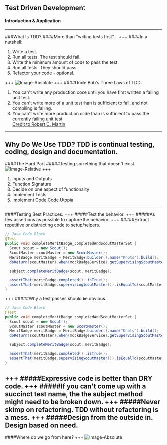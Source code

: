## Test Driven Development
#### Introduction & Application
---
###What Is TDD?
####More than "writing tests first"...
+++
####In a nutshell:
  1. Write a test.
  2. Run all tests. The test should fail.
  3. Write the minimum amount of code to pass the test.
  4. Run all tests. They should pass.
  5. Refactor your code - optional.
  
+++
![Image-Absolute](https://s3.amazonaws.com/media-p.slid.es/uploads/jlopezmo/images/587930/tdd-circle-of-life.png)
+++
####Uncle Bob's Three Laws of TDD:<br>
1. You can't write any production code until you have first written a failing unit test.<br>
2. You can't write more of a unit test than is sufficient to fail, and not compiling is failing.<br>
3. You can't write more production code than is sufficient to pass the currently failing unit test<br>
[Credit to Robert C. Martin](http://programmer.97things.oreilly.com/wiki/index.php/Uncle_Bob)
---
Why Do We Use TDD?
TDD is continual testing, coding, design and documentation.
---
####The Hard Part
#####Testing something that doesn't exist
![Image-Relative](http://media1.iterated-reality.com/2015/03/ChickenOrEgg.jpg)
+++
1. Inputs and Outputs
2. Function Signature
3. Decide on one aspect of functionality
4. Implement Tests
5. Implement Code
[Code Utopia](http://programmer.97things.oreilly.com/wiki/index.php/Uncle_Bob)

---
####Testing Best Practices:
+++
  #####Test the behavior.
+++
  #####As few assertions as possible to capture the behavior.
+++
  #####Extract repetitive or distracting code to setup/helpers.
```Java
// Java Code Block
@Test
public void completeMeritBadge_completedAndScoutMasterSet {
  Scout scout = new Scout();
  ScoutMaster scoutMaster = new ScoutMaster();
  MeritBadge meritBadge = MeritBadge.builder().name("Knots").build();
  doReturn(scoutMaster).when(mockBadgeService).getSupervisingScoutMaster();

  subject.completeMeritBadge(scout, meritBadge);

  assertThat(meritBadge.completed()).isTrue();
  assertThat(meritBadge.supervisingScoutMaster()).isEqualTo(scoutMaster);
}
```
+++
  #####Why a test passes should be obvious.
  ```Java
  // Java Code Block
  @Test
  public void completeMeritBadge_completedAndScoutMasterSet {
    Scout scout = new Scout();
    ScoutMaster scoutMaster = new ScoutMaster();
    MeritBadge meritBadge = MeritBadge.builder().name("Knots").build();
    doReturn(scoutMaster).when(mockBadgeService).getSupervisingScoutMaster();

    subject.completeMeritBadge(scout, meritBadge);

    assertThat(meritBadge.completed()).isTrue();
    assertThat(meritBadge.supervisingScoutMaster()).isEqualTo(scoutMaster);
  }
  ```
+++
  #####Expressive code is better than DRY code.
+++
  #####If you can't come up with a succinct test name, the the subject method might need to be broken down.
+++
  #####Never skimp on refactoring. TDD without refactoring is a mess.
+++
  #####Design from the outside in. Design based on need.
---
####Where do we go from here?
+++
![Image-Absolute](https://cdn.meme.am/cache/instances/folder949/54571949.jpg)

